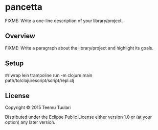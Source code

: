 # pancetta

FIXME: Write a one-line description of your library/project.

## Overview

FIXME: Write a paragraph about the library/project and highlight its goals.

## Setup

#rlwrap lein trampoline run -m clojure.main path/to/clojurescript/script/repl.clj

## License

Copyright © 2015 Teemu Tuulari 

Distributed under the Eclipse Public License either version 1.0 or (at your option) any later version.
